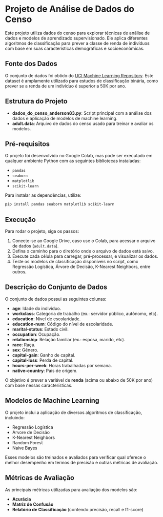 # Projeto de Análise de Dados do Censo

Este projeto utiliza dados do censo para explorar técnicas de análise de dados e modelos de aprendizado supervisionado. Ele aplica diferentes algoritmos de classificação para prever a classe de renda de indivíduos com base em suas características demográficas e socioeconômicas.

## Fonte dos Dados

O conjunto de dados foi obtido do [UCI Machine Learning Repository](https://archive.ics.uci.edu/ml/datasets/Adult). Este dataset é amplamente utilizado para estudos de classificação binária, como prever se a renda de um indivíduo é superior a 50K por ano.

## Estrutura do Projeto

- **dados_do_censo_anderson83.py**: Script principal com a análise dos dados e aplicação de modelos de machine learning.
- **adult.data**: Arquivo de dados do censo usado para treinar e avaliar os modelos.

## Pré-requisitos

O projeto foi desenvolvido no Google Colab, mas pode ser executado em qualquer ambiente Python com as seguintes bibliotecas instaladas:

- `pandas`
- `seaborn`
- `matplotlib`
- `scikit-learn`

Para instalar as dependências, utilize:
```bash
pip install pandas seaborn matplotlib scikit-learn
```
## Execução

Para rodar o projeto, siga os passos:

1. Conecte-se ao Google Drive, caso use o Colab, para acessar o arquivo de dados (`adult.data`).
2. Defina o caminho para o diretório onde o arquivo de dados está salvo.
3. Execute cada célula para carregar, pré-processar, e visualizar os dados.
4. Teste os modelos de classificação disponíveis no script, como Regressão Logística, Árvore de Decisão, K-Nearest Neighbors, entre outros.

## Descrição do Conjunto de Dados

O conjunto de dados possui as seguintes colunas:

- **age**: Idade do indivíduo.
- **workclass**: Categoria de trabalho (ex.: servidor público, autônomo, etc).
- **education**: Nível de escolaridade.
- **education-num**: Código do nível de escolaridade.
- **marital-status**: Estado civil.
- **occupation**: Ocupação.
- **relationship**: Relação familiar (ex.: esposa, marido, etc).
- **race**: Raça.
- **sex**: Gênero.
- **capital-gain**: Ganho de capital.
- **capital-loss**: Perda de capital.
- **hours-per-week**: Horas trabalhadas por semana.
- **native-country**: País de origem.

O objetivo é prever a variável de **renda** (acima ou abaixo de 50K por ano) com base nessas características.

## Modelos de Machine Learning

O projeto inclui a aplicação de diversos algoritmos de classificação, incluindo:

- Regressão Logística
- Árvore de Decisão
- K-Nearest Neighbors
- Random Forest
- Naive Bayes

Esses modelos são treinados e avaliados para verificar qual oferece o melhor desempenho em termos de precisão e outras métricas de avaliação.

## Métricas de Avaliação

As principais métricas utilizadas para avaliação dos modelos são:

- **Acurácia**
- **Matriz de Confusão**
- **Relatório de Classificação** (contendo precisão, recall e f1-score)


